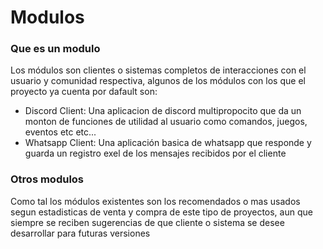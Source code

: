 # Modulos

### Que es un modulo

Los módulos son clientes o sistemas completos de interacciones con el usuario y comunidad respectiva, algunos de los módulos con los que el proyecto ya cuenta por dafault son:

* Discord Client: Una aplicacion de discord multipropocito que da un monton de funciones de utilidad al usuario como comandos, juegos, eventos etc etc...
* Whatsapp Client: Una aplicación basica de whatsapp que responde y guarda un registro exel de los mensajes recibidos por el cliente

### Otros modulos&#x20;

Como tal los módulos existentes son los recomendados o mas usados segun estadisticas de venta y compra de este tipo de proyectos, aun que siempre se reciben sugerencias de que cliente o sistema se desee desarrollar para futuras versiones



